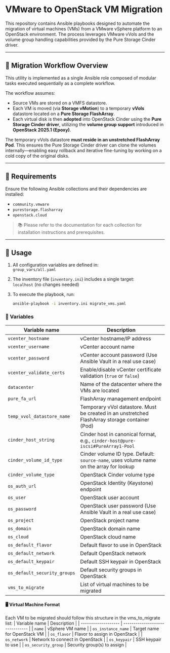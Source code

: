 # VMware to OpenStack VM Migration

This repository contains Ansible playbooks designed to automate the migration of virtual machines (VMs) from a VMware vSphere platform to an OpenStack environment. The process leverages VMware vVols and the volume group handling capabilities provided by the Pure Storage Cinder driver.

---

## 🧭 Migration Workflow Overview

This utility is implemented as a single Ansible role composed of modular tasks executed sequentially as a complete workflow.

The workflow assumes:
- Source VMs are stored on a VMFS datastore.
- Each VM is moved (via **Storage vMotion**) to a temporary **vVols** datastore located on a **Pure Storage FlashArray**.
- Each virtual disk is then **adopted** into OpenStack Cinder using the **Pure Storage Cinder driver**, utilizing the **volume group support** introduced in **OpenStack 2025.1 (Epoxy)**.

The temporary vVols datastore **must reside in an unstretched FlashArray Pod**. This ensures the Pure Storage Cinder driver can clone the volumes internally—enabling easy rollback and iterative fine-tuning by working on a cold copy of the original disks.

---

## 🧰 Requirements

Ensure the following Ansible collections and their dependencies are installed:

- `community.vmware`
- `purestorage.flasharray`
- `openstack.cloud`

> 📚 Please refer to the documentation for each collection for installation instructions and prerequisites.

---

## 🚀 Usage

1. All configuration variables are defined in:  
   `group_vars/all.yaml`

2. The inventory file (`inventory.ini`) includes a single target:  
   `localhost` (no changes needed)

3. To execute the playbook, run:

   ```bash
   ansible-playbook -i inventory.ini migrate_vms.yaml
   
### 🧩 Variables

| Variable name                | Description                                                                                    |
| ---------------------------- | ---------------------------------------------------------------------------------------------- |
| `vcenter_hostname`           | vCenter hostname/IP address                                                                    |
| `vcenter_username`           | vCenter account name                                                                           |
| `vcenter_password`           | vCenter account password (Use Ansible Vault in a real use case)                                |
| `vcenter_validate_certs`     | Enable/disable vCenter certificate validation (`true` or `false`)                              |
| `datacenter`                 | Name of the datacenter where the VMs are located                                               |
| `pure_fa_url`                | FlashArray management endpoint                                                                 |
| `temp_vvol_datastore_name`   | Temporary vVol datastore. Must be created in an unstretched FlashArray storage container (Pod) |
| `cinder_host_string`         | Cinder host in canonical format, e.g., `cinder-host@pure-iscsi#PureArray1-Pool`                |
| `cinder_volume_id_type`      | Cinder volume ID type. Default: `source-name`, uses volume name on the array for lookup        |
| `cinder_volume_type`         | OpenStack Cinder volume type                                                                   |
| `os_auth_url`                | OpenStack Identity (Keystone) endpoint                                                         |
| `os_user`                    | OpenStack user account                                                                         |
| `os_password`                | OpenStack user password (Use Ansible Vault in a real use case)                                 |
| `os_project`                 | OpenStack project name                                                                         |
| `os_domain`                  | OpenStack domain name                                                                          |
| `os_cloud`                   | OpenStack cloud name                                                                           |
| `os_default_flavor`          | Default flavor to use in OpenStack                                                             |
| `os_default_network`         | Default OpenStack network                                                                      |
| `os_default_keypair`         | Default SSH keypair in OpenStack                                                               |
| `os_default_security_groups` | Default security groups in OpenStack                                                           |
| `vms_to_migrate`             | List of virtual machines to be migrated                                                        |

#### 🖥️ Virtual Machine Format
Each VM to be migrated should follow this structure in the vms_to_migrate list:
| Variable name       | Description                     |
| ------------------- | ------------------------------- |
| `name`              | vSphere VM name                 |
| `os_instance_name`  | Target name for OpenStack VM    |
| `os_flavor`         | Flavor to assign in OpenStack   |
| `os_network`        | Network to connect in OpenStack |
| `os_keypair`        | SSH keypair to use              |
| `os_security_group` | Security group(s) to assign     |

